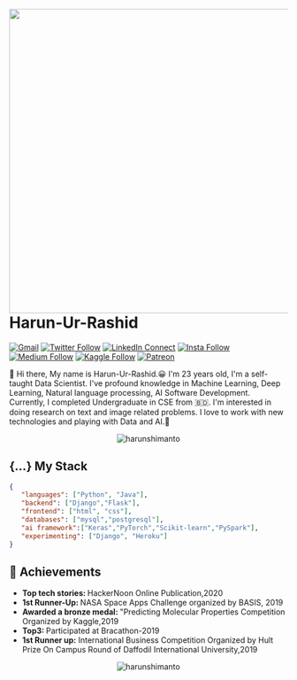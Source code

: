 <a target="_blank" href="https://shunjid.github.io"><img width="550" align="right" src="https://careers.eclerx.com/images/01.jpg"></a>

# Harun-Ur-Rashid

[![Gmail](https://img.shields.io/badge/%20-Send%20Mail-black?color=14171A&labelColor=ef5350&logo=gmail&logoColor=ffffff)](mailto:harunurrashid47@hotmail.com?subject=From%20GitHub&cc=harun15-6647@diu.edu.bd&body=Hi,%20there.%20Found%20you%20from%20GitHub.)
[![Twitter Follow](https://img.shields.io/badge/dynamic/json.svg?color=14171A&labelColor=37474f&logo=twitter&logoColor=4fc3f7&label=&query=%24[0].followers_count&url=https%3A%2F%2Fcdn.syndication.twimg.com%2Fwidgets%2Ffollowbutton%2Finfo.json%3Fscreen_names%3Dharunurrashid97&suffix=%20Followers)](https://twitter.com/harunurrashid97)
[![LinkedIn Connect](https://img.shields.io/badge/%20-Connect-black?color=14171A&labelColor=212121&logo=linkedin&logoColor=ffffff)](https://www.linkedin.com/in/harun-ur-rashid6647/)
[![Insta Follow](https://img.shields.io/badge/%20-Follow-black?color=14171A&labelColor=d81b60&logo=instagram&logoColor=ffffff)](https://www.instagram.com/harunurrashid96/)
[![Medium Follow](https://img.shields.io/badge/%20-Follow-black?color=14171A&labelColor=050404&logo=medium&logoColor=ffffff)](https://towardsdatascience.com/@harunurrashid97)
[![Kaggle Follow](https://img.shields.io/badge/%20-Follow-black?color=14171A&labelColor=37474f&logo=kaggle&logoColor=4fc3f7)](https://kaggle.com/harunshimanto)
[![Patreon](https://img.shields.io/badge/%20-Support-black?color=14171A&labelColor=04945c&logo=patreon&logoColor=ffffff)](https://www.patreon.com/harunurrashid)


:wave: Hi there, My name is Harun-Ur-Rashid.😀 I'm 23 years old, I'm a self-taught Data Scientist.
I've profound knowledge in Machine Learning, Deep Learning, Natural language processing, AI Software Development. 
Currently, I completed Undergraduate in CSE from 🇧🇩. 
I'm interested in doing research on text and image related problems. 
I love to work with new technologies and playing with Data and AI.🤖

<p align="center"> <img src="https://komarev.com/ghpvc/?username=codeperfectplus" alt="harunshimanto" /> </p>

## {...} My Stack

```json
{
   "languages": ["Python", "Java"],
   "backend": ["Django","Flask"],
   "frontend": ["html", "css"],
   "databases": ["mysql","postgresql"],
   "ai framework":["Keras","PyTorch","Scikit-learn","PySpark"],
   "experimenting": ["Django", "Heroku"]
}
```
## :tada: Achievements

<ul>
  <li>
     <b>Top tech stories: </b> HackerNoon Online Publication,2020
   </li>
  <li>
     <b>1st Runner-Up: </b> NASA Space Apps Challenge organized by BASIS, 2019
   </li> 
   <li>
     <b>Awarded a bronze medal: </b> "Predicting Molecular Properties Competition Organized by Kaggle,2019
   </li>
   <li>
     <b>Top3: </b> Participated at Bracathon-2019
   </li>
   <li>
     <b>1st Runner up:</b> International Business Competition Organized by Hult Prize On Campus Round of Daffodil International University,2019
   </li>
</ul>

<p align="center"> <img src="https://github-readme-stats.vercel.app/api?username=harunshimanto&show_icons=true" alt="harunshimanto" /> </h1>
